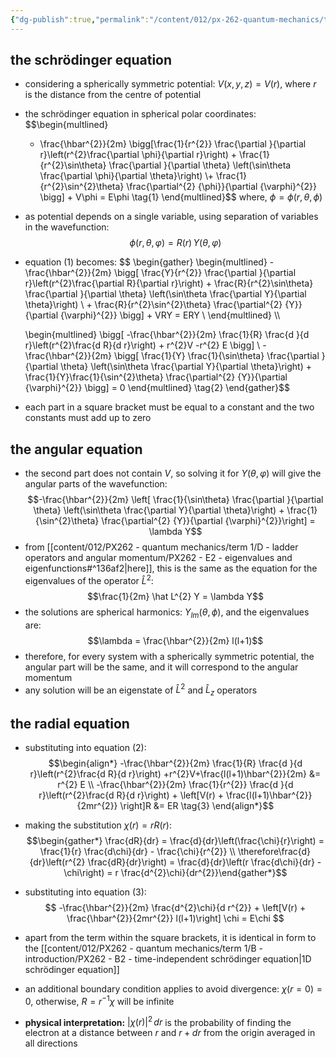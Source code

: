 ```yaml
---
{"dg-publish":true,"permalink":"/content/012/px-262-quantum-mechanics/term-1/f-3-d-systems/px-262-f4-separation-in-spherical-polar-coordinates/","noteIcon":"1","created":"2024-11-25T10:50:32.000+00:00","updated":"2024-12-15T12:34:50.762+00:00"}
---
```


## the schrödinger equation
- considering a spherically symmetric potential: $V(x,y,z) = V(r)$, where $r$ is the distance from the centre of potential
- the schrödinger equation in spherical polar coordinates: 
$$\begin{multlined}
	- \frac{\hbar^{2}}{2m} \bigg[\frac{1}{r^{2}} \frac{\partial }{\partial r}\left(r^{2}\frac{\partial \phi}{\partial r}\right) + \frac{1}{r^{2}\sin\theta} \frac{\partial }{\partial \theta}
	\left(\sin\theta \frac{\partial \phi}{\partial \theta}\right) \\+ \frac{1}{r^{2}\sin^{2}\theta} \frac{\partial^{2} {\phi}}{\partial {\varphi}^{2}} \bigg] + V\phi = E\phi \tag{1}
	\end{multlined}$$
	where, $\phi = \phi(r,\theta,\phi)$
- as potential depends on a single variable, using separation of variables in the wavefunction: $$\phi(r,\theta,\varphi) = R(r) \, Y(\theta,\varphi)$$
- equation $(1)$ becomes:
$$
\begin{gather}
	\begin{multlined}
		-\frac{\hbar^{2}}{2m} \bigg[ \frac{Y}{r^{2}} \frac{\partial }{\partial r}\left(r^{2}\frac{\partial R}{\partial r}\right) + \frac{R}{r^{2}\sin\theta} \frac{\partial }{\partial \theta} \left(\sin\theta \frac{\partial Y}{\partial \theta}\right) \\
		+ \frac{R}{r^{2}\sin^{2}\theta} \frac{\partial^{2} {Y}}{\partial {\varphi}^{2}}  \bigg] + VRY = ERY \\
	\end{multlined} \\\\
	
	\begin{multlined}
		\bigg[ -\frac{\hbar^{2}}{2m} \frac{1}{R} \frac{d }{d r}\left(r^{2}\frac{d R}{d r}\right) + r^{2}V -r^{2} E \bigg] \\
		-\frac{\hbar^{2}}{2m} \bigg[ \frac{1}{Y} \frac{1}{\sin\theta} \frac{\partial }{\partial \theta} \left(\sin\theta \frac{\partial Y}{\partial \theta}\right) + \frac{1}{Y}\frac{1}{\sin^{2}\theta} \frac{\partial^{2} {Y}}{\partial {\varphi}^{2}} \bigg] = 0
	\end{multlined} \tag{2}
\end{gather}$$
- each part in a square bracket must be equal to a constant and the two constants must add up to zero
## the angular equation
- the second part does not contain $V$, so solving it for $Y(\theta, \varphi)$ will give the angular parts of the wavefunction: 
$$-\frac{\hbar^{2}}{2m} \left[ \frac{1}{\sin\theta} \frac{\partial }{\partial \theta} \left(\sin\theta \frac{\partial Y}{\partial \theta}\right) + \frac{1}{\sin^{2}\theta} \frac{\partial^{2} {Y}}{\partial {\varphi}^{2}}\right] = \lambda Y$$
- from [[content/012/PX262 - quantum mechanics/term 1/D - ladder operators and angular momentum/PX262 - E2 - eigenvalues and eigenfunctions#^136af2\|here]], this is the same as the equation for the eigenvalues of the operator $\hat L^{2}:$ 
$$\frac{1}{2m} \hat L^{2} Y = \lambda Y$$
- the solutions are spherical harmonics: $Y_{lm} (\theta,\phi)$, and the eigenvalues are: 
  $$\lambda = \frac{\hbar^{2}}{2m} l(l+1)$$
- therefore, for every system with a spherically symmetric potential, the angular part will be the same, and it will correspond to the angular momentum
- any solution will be an eigenstate of $\hat L^{2}$ and $\hat L_{z}$ operators
## the radial equation
- substituting into equation $(2):$ 
$$\begin{align*}
	-\frac{\hbar^{2}}{2m} \frac{1}{R} \frac{d }{d r}\left(r^{2}\frac{d R}{d r}\right) +r^{2}V+\frac{l(l+1)\hbar^{2}}{2m} &= r^{2} E \\
	-\frac{\hbar^{2}}{2m} \frac{1}{r^{2}} \frac{d }{d r}\left(r^{2}\frac{d R}{d r}\right) + \left[V(r) + \frac{l(l+1)\hbar^{2}}{2mr^{2}} \right]R &= ER \tag{3}
\end{align*}$$
- making the substitution $\chi(r) = r R(r):$ 
$$\begin{gather*} 
\frac{dR}{dr} = \frac{d}{dr}\left(\frac{\chi}{r}\right) = \frac{1}{r} \frac{d\chi}{dr} - \frac{\chi}{r^{2}} \\
\therefore\frac{d}{dr}\left(r^{2} \frac{dR}{dr}\right) = \frac{d}{dr}\left(r \frac{d\chi}{dr} - \chi\right) = r \frac{d^{2}\chi}{dr^{2}}​
\end{gather*}$$
- substituting into equation $(3):$  
$$ -\frac{\hbar^{2}}{2m} \frac{d^{2}\chi}{d r^{2}} + \left[V(r) + \frac{\hbar^{2}}{2mr^{2}} l(l+1)\right] \chi = E\chi $$
- apart from the term within the square brackets, it is identical in form to the [[content/012/PX262 - quantum mechanics/term 1/B - introduction/PX262 - B2 - time-independent schrödinger equation\|1D schrödinger equation]]
- an additional boundary condition applies to avoid divergence: $\chi(r=0)=0$, otherwise, $R = r^{-1}\chi$ will be infinite

- **physical interpretation:** $|\chi(r)|^{2}\,dr$ is the probability of finding the electron at a distance between $r$ and $r+dr$ from the origin averaged in all directions
